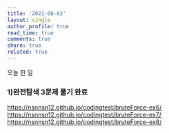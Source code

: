 ```yaml
---
title: '2021-08-02'
layout: single
author_profile: true
read_time: true
comments: true
share: true
related: true
---
```


오늘 한 일
### 1)완전탐색 3문제 풀기 완료
<a href="https://nsnnsn12.github.io/codingtest/bruteForce-ex6/" target="_blank">https://nsnnsn12.github.io/codingtest/bruteForce-ex6/</a>
<a href="https://nsnnsn12.github.io/codingtest/bruteForce-ex7/" target="_blank">https://nsnnsn12.github.io/codingtest/bruteForce-ex7/</a>
<a href="https://nsnnsn12.github.io/codingtest/bruteForce-ex8/" target="_blank">https://nsnnsn12.github.io/codingtest/bruteForce-ex8/</a>

